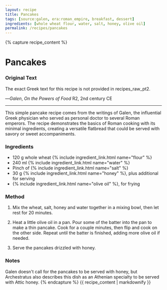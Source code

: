 ```yaml
---
layout: recipe
title: Pancakes
tags: [source:galen, era:roman_empire, breakfast, dessert]
ingredients: [whole wheat flour, water, salt, honey, olive oil]
permalink: /recipes/pancakes
---
```


{% capture recipe_content %}
# Pancakes

### Original Text
The exact Greek text for this recipe is not provided in recipes_raw_pt2.

—*Galen*, *On the Powers of Food* R2, 2nd century CE

___

This simple pancake recipe comes from the writings of Galen, the influential Greek physician who served as personal doctor to several Roman emperors. The recipe demonstrates the basics of Roman cooking with its minimal ingredients, creating a versatile flatbread that could be served with savory or sweet accompaniments.

### Ingredients
- 120 g whole wheat {% include ingredient_link.html name="flour" %}  
- 240 ml {% include ingredient_link.html name="water" %}  
- Pinch of {% include ingredient_link.html name="salt" %}  
- 30 g {% include ingredient_link.html name="honey" %}, plus additional for serving  
- {% include ingredient_link.html name="olive oil" %}, for frying

### Method
1. Mix the wheat, salt, honey and water together in a mixing bowl, then let rest for 20 minutes.

2. Heat a little olive oil in a pan. Pour some of the batter into the pan to make a thin pancake. Cook for a couple minutes, then flip and cook on the other side. Repeat until the batter is finished, adding more olive oil if needed.

3. Serve the pancakes drizzled with honey.

### Notes
Galen doesn't call for the pancakes to be served with honey, but Archestratus also describes this dish as an Athenian specialty to be served with Attic honey.
{% endcapture %}
{{ recipe_content | markdownify }}